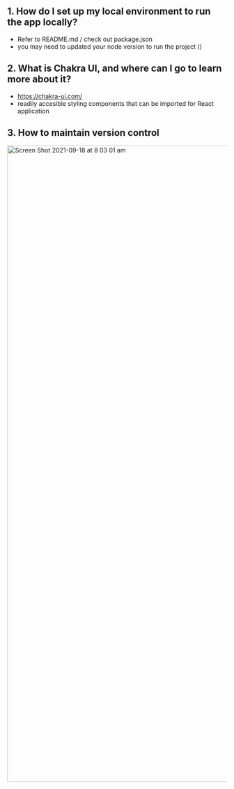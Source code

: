 ## 1. How do I set up my local environment to run the app locally?

- Refer to README.md / check out package.json
- you may need to updated your node version to run the project
  ()

## 2. What is Chakra UI, and where can I go to learn more about it?

- https://chakra-ui.com/
- readily accesible styling components that can be imported for React application

## 3. How to maintain version control
<img width="1462" alt="Screen Shot 2021-09-18 at 8 03 01 am" src="https://user-images.githubusercontent.com/83195319/133946101-5d7346c8-e1c0-49ef-9721-465cf7bc680c.png">
